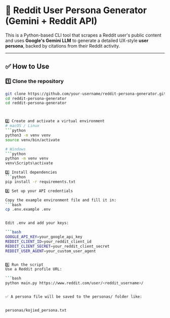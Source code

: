 # 🧠 Reddit User Persona Generator (Gemini + Reddit API)

This is a Python-based CLI tool that scrapes a Reddit user's public content and uses **Google's Gemini LLM** to generate a detailed UX-style **user persona**, backed by citations from their Reddit activity.

---

## ✅ How to Use

### 1️⃣ Clone the repository

```bash
git clone https://github.com/your-username/reddit-persona-generator.git
cd reddit-persona-generator
cd reddit-persona-generator



2️⃣ Create and activate a virtual environment
# macOS / Linux
```python
python3 -m venv venv
source venv/bin/activate

# Windows
```python
python -m venv venv
venv\Scripts\activate

3️⃣ Install dependencies
```python
pip install -r requirements.txt

4️⃣ Set up your API credentials

Copy the example environment file and fill it in:
```bash
cp .env.example .env


Edit .env and add your keys:

```bash
GOOGLE_API_KEY=your_google_api_key
REDDIT_CLIENT_ID=your_reddit_client_id
REDDIT_CLIENT_SECRET=your_reddit_client_secret
REDDIT_USER_AGENT=your_custom_user_agent


5️⃣ Run the script
Use a Reddit profile URL:

```bash
python main.py https://www.reddit.com/user/<reddit_username>/


✅ A persona file will be saved to the personas/ folder like:


personas/kojied_persona.txt

